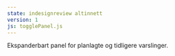 ```yaml
---
state: indesignreview altinnett
version: 1
js: togglePanel.js
---
```


Ekspanderbart panel for planlagte og tidligere varslinger.
